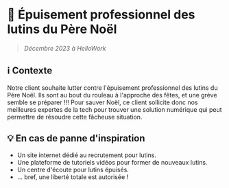 # 🎄 Épuisement professionnel des lutins du Père Noël
> *Décembre 2023 à HelloWork*

## ℹ️ Contexte
Notre client souhaite lutter contre l'épuisement professionnel des lutins du Père Noël. Ils sont au bout du rouleau à l'approche des fêtes, et une grève semble se préparer !!! Pour sauver Noël, ce client sollicite donc nos meilleures expertes de la tech pour trouver une solution numérique qui peut permettre de résoudre cette fâcheuse situation.

## 💡 En cas de panne d'inspiration
- Un site internet dédié au recrutement pour lutins.
- Une plateforme de tutoriels vidéos pour former de nouveaux lutins.
- Un centre d'écoute pour lutins épuisés.
- ... bref, une liberté totale est autorisée !

